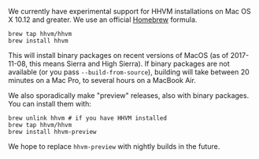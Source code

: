 We currently have experimental support for HHVM installations on Mac OS X 10.12 and greater. We use an official [Homebrew](http://brew.sh/) formula.

```
brew tap hhvm/hhvm
brew install hhvm
```

This will install binary packages on recent versions of MacOS (as of 2017-11-08, this means Sierra and High Sierra). If binary packages are not available (or you pass `--build-from-source`), building will take between 20 minutes on a Mac Pro, to several hours on a MacBook Air.

We also sporadically make "preview" releases, also with binary packages. You can install them with:

```
brew unlink hhvm # if you have HHVM installed
brew tap hhvm/hhvm
brew install hhvm-preview
```

We hope to replace `hhvm-preview` with nightly builds in the future.
